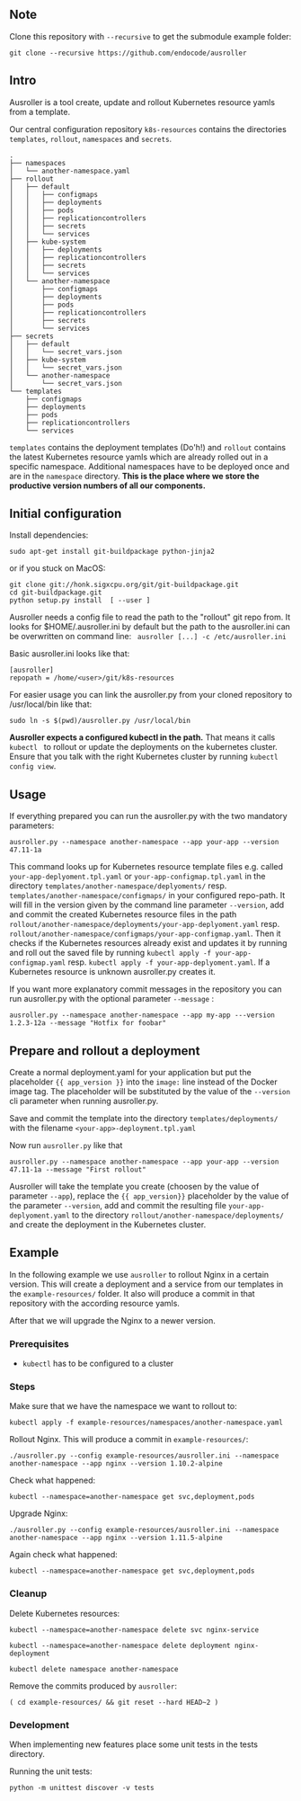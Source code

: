 ## Note

Clone this repository with `--recursive` to get the submodule example folder:
```
git clone --recursive https://github.com/endocode/ausroller
```

## Intro

Ausroller is a tool create, update and rollout Kubernetes resource yamls from a template.

Our central configuration repository ``k8s-resources`` contains the
directories ``templates``, ``rollout``, ``namespaces`` and ``secrets``.

```
.
├── namespaces
│   └── another-namespace.yaml
├── rollout
│   ├── default
│   │   ├── configmaps
│   │   ├── deployments
│   │   ├── pods
│   │   ├── replicationcontrollers
│   │   ├── secrets
│   │   └── services
│   ├── kube-system
│   │   ├── deployments
│   │   ├── replicationcontrollers
│   │   ├── secrets
│   │   └── services
│   └── another-namespace
│       ├── configmaps
│       ├── deployments
│       ├── pods
│       ├── replicationcontrollers
│       ├── secrets
│       └── services
├── secrets
│   ├── default
│   │   └── secret_vars.json
│   ├── kube-system
│   │   └── secret_vars.json
│   └── another-namespace
│       └── secret_vars.json
└── templates
    ├── configmaps
    ├── deployments
    ├── pods
    ├── replicationcontrollers
    └── services
```
`templates` contains the deployment templates (Do'h!) and `rollout` contains the
 latest Kubernetes resource yamls which are already rolled out in a specific
namespace. Additional namespaces have to be deployed once and are in the
`namespace` directory. __This is the place where we store the productive
version numbers of all our components.__



## Initial configuration

Install dependencies:
```
sudo apt-get install git-buildpackage python-jinja2
```

or if you stuck on MacOS:
```
git clone git://honk.sigxcpu.org/git/git-buildpackage.git
cd git-buildpackage.git
python setup.py install  [ --user ]
```

Ausroller needs a config file to read the path to the "rollout" git repo from.
It looks for $HOME/.ausroller.ini by default but the path to the ausroller.ini
can be overwritten on command line: ``` ausroller [...] -c /etc/ausroller.ini```


Basic ausroller.ini looks like that:
```
[ausroller]
repopath = /home/<user>/git/k8s-resources
```

For easier usage you can link the ausroller.py from your cloned repository to
/usr/local/bin like that:
```
sudo ln -s $(pwd)/ausroller.py /usr/local/bin
```

__Ausroller expects a configured kubectl in the path.__
That means it calls  ```kubectl ``` to rollout or update the deployments on the
kubernetes cluster. Ensure that you talk with the right Kubernetes cluster
by running ```kubectl config view```.



## Usage

If everything prepared you can run the ausroller.py with the two mandatory parameters:

```
ausroller.py --namespace another-namespace --app your-app --version 47.11-1a
```

This command looks up for Kubernetes resource template files e.g. called
```your-app-deplyoment.tpl.yaml``` or ```your-app-configmap.tpl.yaml``` in the
directory ```templates/another-namespace/deplyoments/``` resp.
```templates/another-namespace/configmaps/``` in your configured repo-path. It
will fill in the version given by the command line parameter ```--version```,
add and commit the created Kubernetes resource files in the path
```rollout/another-namespace/deployments/your-app-deplyoment.yaml``` resp.
```rollout/another-namespace/configmaps/your-app-configmap.yaml```. Then it
checks if the Kubernetes resources already exist and updates it by running and
roll out the saved file by running ```kubectl apply -f
your-app-configmap.yaml``` resp. ```kubectl apply -f
your-app-deplyoment.yaml```. If a Kubernetes resource is unknown ausroller.py
creates it.

If you want more explanatory commit messages in the repository you can run ausroller.py with the optional parameter ```--message``` :
```
ausroller.py --namespace another-namespace --app my-app ---version 1.2.3-12a --message "Hotfix for foobar"
```


## Prepare and rollout a deployment

Create a normal deployment.yaml for your application but put the placeholder ` {{ app_version }} ` into the `image:` line instead of the Docker image tag. The placeholder will be substituted by the value of the `--version` cli parameter when running ausroller.py.

Save and commit the template into the directory `templates/deployments/` with the
filename  `<your-app>-deployment.tpl.yaml`

Now run `ausroller.py` like that
```
ausroller.py --namespace another-namespace --app your-app --version 47.11-1a --message "First rollout"
```

Ausroller will take the template you create (choosen by the value of parameter `--app`), replace the `{{ app_version}}` placeholder by the value of the parameter `--version`, add and commit the resulting file `your-app-deplyoment.yaml` to the directory `rollout/another-namespace/deployments/` and create the deployment in the Kubernetes cluster.

## Example

In the following example we use `ausroller` to rollout Nginx in a certain
version. This will create a deployment and a service from our templates in the
`example-resources/` folder. It also will produce a commit in that repository
with the according resource yamls.

After that we will upgrade the Nginx to a newer version.


### Prerequisites

* `kubectl` has to be configured to a cluster

### Steps

Make sure that we have the namespace we want to rollout to:
```
kubectl apply -f example-resources/namespaces/another-namespace.yaml
```

Rollout Nginx. This will produce a commit in `example-resources/`:
```
./ausroller.py --config example-resources/ausroller.ini --namespace another-namespace --app nginx --version 1.10.2-alpine
```

Check what happened:
```
kubectl --namespace=another-namespace get svc,deployment,pods
```

Upgrade Nginx:

```
./ausroller.py --config example-resources/ausroller.ini --namespace another-namespace --app nginx --version 1.11.5-alpine
```

Again check what happened:
```
kubectl --namespace=another-namespace get svc,deployment,pods
```

### Cleanup

Delete Kubernetes resources:

```
kubectl --namespace=another-namespace delete svc nginx-service
```

```
kubectl --namespace=another-namespace delete deployment nginx-deployment
```

```
kubectl delete namespace another-namespace
```

Remove the commits produced by `ausroller`:
```
( cd example-resources/ && git reset --hard HEAD~2 )
```

### Development

When implementing new features place some unit tests in the tests directory.

Running the unit tests:

```
python -m unittest discover -v tests
```

